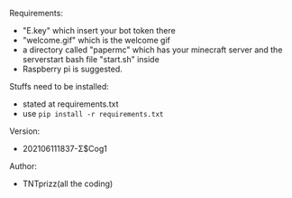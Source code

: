 Requirements:
- "E.key" which insert your bot token there
- "welcome.gif" which is the welcome gif
- a directory called "papermc" which has your minecraft server and the serverstart bash file "start.sh" inside
- Raspberry pi is suggested.

Stuffs need to be installed:
- stated at requirements.txt
- use `pip install -r requirements.txt`

Version:
- 202106111837-Σ$Cog1

Author:
- TNTprizz(all the coding)
